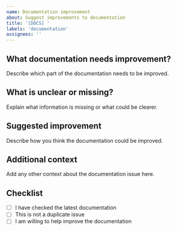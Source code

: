 ```yaml
---
name: Documentation improvement
about: Suggest improvements to documentation
title: '[DOCS] '
labels: 'documentation'
assignees: ''
---
```


## What documentation needs improvement?
Describe which part of the documentation needs to be improved.

## What is unclear or missing?
Explain what information is missing or what could be clearer.

## Suggested improvement
Describe how you think the documentation could be improved.

## Additional context
Add any other context about the documentation issue here.

## Checklist
- [ ] I have checked the latest documentation
- [ ] This is not a duplicate issue
- [ ] I am willing to help improve the documentation